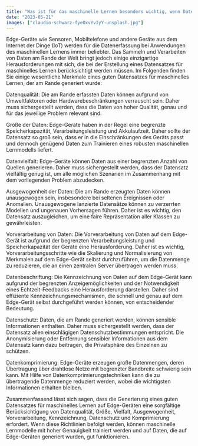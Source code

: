 ```yaml
---
title: "Was ist für das maschinelle Lernen besonders wichtig, wenn Daten am Rande der Wertschöpfungskette generiert werden?"
date: "2023-05-21"
images: ["claudio-schwarz-fyeOxvYvIyY-unsplash.jpg"]
---
```

 

Edge-Geräte wie Sensoren, Mobiltelefone und andere Geräte aus dem Internet der Dinge (IoT) werden für die Datenerfassung bei Anwendungen des maschinellen Lernens immer beliebter. Das Sammeln und Verarbeiten von Daten am Rande der Welt bringt jedoch einige einzigartige Herausforderungen mit sich, die bei der Erstellung eines Datensatzes für maschinelles Lernen berücksichtigt werden müssen. Im Folgenden finden Sie einige wesentliche Merkmale eines guten Datensatzes für maschinelles Lernen, der am Rande generiert wurde: 

Datenqualität: Die am Rande erfassten Daten können aufgrund von Umweltfaktoren oder Hardwarebeschränkungen verrauscht sein. Daher muss sichergestellt werden, dass die Daten von hoher Qualität, genau und für das jeweilige Problem relevant sind. 

Größe der Daten: Edge-Geräte haben in der Regel eine begrenzte Speicherkapazität, Verarbeitungsleistung und Akkulaufzeit. Daher sollte der Datensatz so groß sein, dass er in die Einschränkungen des Geräts passt und dennoch genügend Daten zum Trainieren eines robusten maschinellen Lernmodells liefert. 

Datenvielfalt: Edge-Geräte können Daten aus einer begrenzten Anzahl von Quellen generieren. Daher muss sichergestellt werden, dass der Datensatz vielfältig genug ist, um alle möglichen Szenarien im Zusammenhang mit dem vorliegenden Problem abzudecken. 

Ausgewogenheit der Daten: Die am Rande erzeugten Daten können unausgewogen sein, insbesondere bei seltenen Ereignissen oder Anomalien. Unausgewogene								lanzierte Datensätze können zu verzerrten Modellen und ungenauen Vorhersagen führen. Daher ist es wichtig, den Datensatz auszugleichen, um eine faire Repräsentation aller Klassen zu gewährleisten. 

Vorverarbeitung von 	Daten: Die Vorverarbeitung von Daten auf dem Edge-Gerät ist aufgrund der begrenzten Verarbeitungsleistung und Speicherkapazität der Geräte eine Herausforderung. Daher ist es wichtig, Vorverarbeitungsschritte wie die Skalierung und Normalisierung von Merkmalen auf dem Edge-Gerät selbst durchzuführen, um die Datenmenge zu reduzieren, die an einen zentralen Server übertragen werden muss. 

Datenbeschriftung: Die Kennzeichnung von Daten auf dem Edge-Gerät kann aufgrund der begrenzten Anzeigemöglichkeiten und der Notwendigkeit eines Echtzeit-Feedbacks eine Herausforderung darstellen. Daher sind effiziente Kennzeichnungsmechanismen, die schnell und genau auf dem Edge-Gerät selbst durchgeführt werden können, von entscheidender Bedeutung. 

Datenschutz: Daten, die am Rande generiert werden, können sensible Informationen enthalten. Daher muss sichergestellt werden, dass der Datensatz allen einschlägigen Datenschutzbestimmungen entspricht. Die Anonymisierung oder Entfernung sensibler Informationen aus dem Datensatz kann dazu beitragen, die Privatsphäre des Einzelnen zu schützen. 

Datenkomprimierung: Edge-Geräte erzeugen große Datenmengen, deren Übertragung über drahtlose Netze mit begrenzter Bandbreite schwierig sein kann. Mit Hilfe von Datenkomprimierungstechniken kann die zu übertragende Datenmenge reduziert werden, wobei die wichtigsten Informationen erhalten bleiben. 

Zusammenfassend lässt sich sagen, dass die Generierung eines guten Datensatzes für maschinelles Lernen auf Edge-Geräten eine sorgfältige Berücksichtigung von Datenqualität, Größe, Vielfalt, Ausgewogenheit, Vorverarbeitung, Kennzeichnung, Datenschutz und Komprimierung 	erfordert. Wenn diese Richtlinien befolgt werden, können maschinelle Lernmodelle mit hoher Genauigkeit trainiert werden und auf Daten, die auf Edge-Geräten generiert wurden, gut funktionieren.
